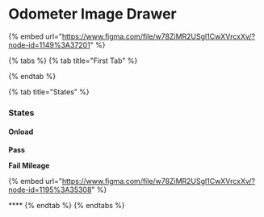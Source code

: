 # Odometer Image Drawer

{% embed url="https://www.figma.com/file/w78ZiMR2USgl1CwXVrcxXv/?node-id=1149%3A37201" %}

{% tabs %}
{% tab title="First Tab" %}

{% endtab %}

{% tab title="States" %}
### States

#### Onload

**Pass**

**Fail Mileage**

{% embed url="https://www.figma.com/file/w78ZiMR2USgl1CwXVrcxXv/?node-id=1195%3A35308" %}

\*\*\*\*
{% endtab %}
{% endtabs %}

